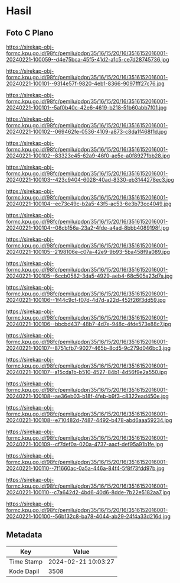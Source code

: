 # Hasil

## Foto C Plano

https://sirekap-obj-formc.kpu.go.id/98fc/pemilu/pdpr/35/16/15/20/16/3516152016001-20240221-100059--d4e75bca-45f5-41d2-a1c5-ce7d28745736.jpg

https://sirekap-obj-formc.kpu.go.id/98fc/pemilu/pdpr/35/16/15/20/16/3516152016001-20240221-100101--9314e57f-9820-4eb1-8366-9097fff27c76.jpg

https://sirekap-obj-formc.kpu.go.id/98fc/pemilu/pdpr/35/16/15/20/16/3516152016001-20240221-100101--5af0b40c-42e6-4619-b218-51b60abb7f01.jpg

https://sirekap-obj-formc.kpu.go.id/98fc/pemilu/pdpr/35/16/15/20/16/3516152016001-20240221-100102--069462fe-0536-4109-a873-c8da1f468f1d.jpg

https://sirekap-obj-formc.kpu.go.id/98fc/pemilu/pdpr/35/16/15/20/16/3516152016001-20240221-100102--83323e45-62a9-46f0-ae5e-a0f8927fbb28.jpg

https://sirekap-obj-formc.kpu.go.id/98fc/pemilu/pdpr/35/16/15/20/16/3516152016001-20240221-100103--423c9404-6028-40ad-8330-eb3144278ec3.jpg

https://sirekap-obj-formc.kpu.go.id/98fc/pemilu/pdpr/35/16/15/20/16/3516152016001-20240221-100104--ec73c49c-b2a5-43f5-ac53-6e3b73cc4049.jpg

https://sirekap-obj-formc.kpu.go.id/98fc/pemilu/pdpr/35/16/15/20/16/3516152016001-20240221-100104--08cb156a-23a2-4fde-a4ad-8bbb4089198f.jpg

https://sirekap-obj-formc.kpu.go.id/98fc/pemilu/pdpr/35/16/15/20/16/3516152016001-20240221-100105--2198106e-c07a-42e9-9b93-5ba458f9a089.jpg

https://sirekap-obj-formc.kpu.go.id/98fc/pemilu/pdpr/35/16/15/20/16/3516152016001-20240221-100105--6ccb0582-3da5-4929-aeb4-68c505a23d7a.jpg

https://sirekap-obj-formc.kpu.go.id/98fc/pemilu/pdpr/35/16/15/20/16/3516152016001-20240221-100106--1f44c9cf-f07d-4d7d-a22d-452f26f3dd59.jpg

https://sirekap-obj-formc.kpu.go.id/98fc/pemilu/pdpr/35/16/15/20/16/3516152016001-20240221-100106--bbcbd437-48b7-4d7e-948c-4fde573e88c7.jpg

https://sirekap-obj-formc.kpu.go.id/98fc/pemilu/pdpr/35/16/15/20/16/3516152016001-20240221-100107--8751cfb7-9027-465b-8cd5-9c279d046bc3.jpg

https://sirekap-obj-formc.kpu.go.id/98fc/pemilu/pdpr/35/16/15/20/16/3516152016001-20240221-100107--a15cda1b-b510-4527-84b1-4d56f9e2a550.jpg

https://sirekap-obj-formc.kpu.go.id/98fc/pemilu/pdpr/35/16/15/20/16/3516152016001-20240221-100108--ae36eb03-b18f-4feb-b9f3-c8322ead450e.jpg

https://sirekap-obj-formc.kpu.go.id/98fc/pemilu/pdpr/35/16/15/20/16/3516152016001-20240221-100108--e710482d-7487-4492-b478-abd6aaa59234.jpg

https://sirekap-obj-formc.kpu.go.id/98fc/pemilu/pdpr/35/16/15/20/16/3516152016001-20240221-100109--cf7def0a-020a-4737-aacf-def95a91b1fe.jpg

https://sirekap-obj-formc.kpu.go.id/98fc/pemilu/pdpr/35/16/15/20/16/3516152016001-20240221-100110--7f1660ac-0a5a-446a-84f4-5f8f73fdd97b.jpg

https://sirekap-obj-formc.kpu.go.id/98fc/pemilu/pdpr/35/16/15/20/16/3516152016001-20240221-100110--c7a642d2-4bd6-40d6-8dde-7b22e5182aa7.jpg

https://sirekap-obj-formc.kpu.go.id/98fc/pemilu/pdpr/35/16/15/20/16/3516152016001-20240221-100100--56b132c8-ba78-4044-ab29-24f4a33d216d.jpg


## Metadata

| Key        | Value               |
| ---------- | ------------------- |
| Time Stamp | 2024-02-21 10:03:27 |
| Kode Dapil | 3508                |



